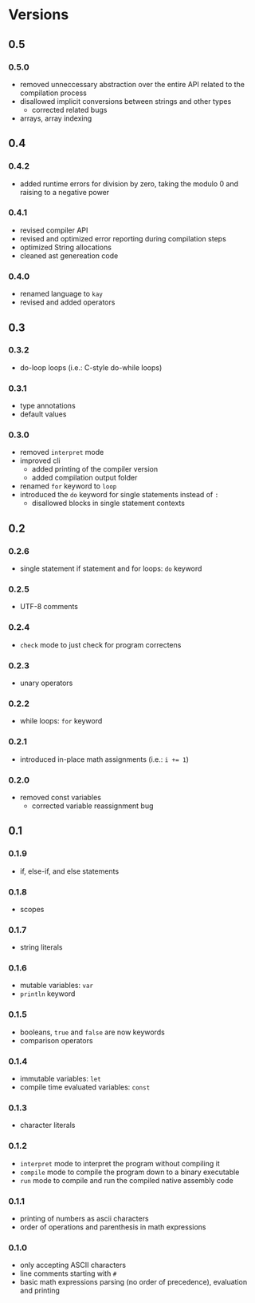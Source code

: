 # Versions

## 0.5

### 0.5.0

- removed unneccessary abstraction over the entire API related to the compilation process
- disallowed implicit conversions between strings and other types
    - corrected related bugs
- arrays, array indexing


## 0.4

### 0.4.2

- added runtime errors for division by zero, taking the modulo 0 and raising to a negative power

### 0.4.1

- revised compiler API
- revised and optimized error reporting during compilation steps
- optimized String allocations
- cleaned ast genereation code

### 0.4.0

- renamed language to `kay`
- revised and added operators


## 0.3

### 0.3.2

- do-loop loops (i.e.: C-style do-while loops)

### 0.3.1

- type annotations
- default values

### 0.3.0

- removed `interpret` mode
- improved cli
    - added printing of the compiler version
    - added compilation output folder
- renamed `for` keyword to `loop`
- introduced the `do` keyword for single statements instead of `:`
    - disallowed blocks in single statement contexts


## 0.2

### 0.2.6

- single statement if statement and for loops: `do` keyword

### 0.2.5

- UTF-8 comments

### 0.2.4

- `check` mode to just check for program correctens

### 0.2.3

- unary operators

### 0.2.2

- while loops: `for` keyword

### 0.2.1

- introduced in-place math assignments (i.e.: `i += 1`)

### 0.2.0

- removed const variables
    - corrected variable reassignment bug


## 0.1

### 0.1.9

- if, else-if, and else statements

### 0.1.8

- scopes

### 0.1.7

- string literals

### 0.1.6

- mutable variables: `var`
- `println` keyword

### 0.1.5

- booleans, `true` and `false` are now keywords
- comparison operators

### 0.1.4

- immutable variables: `let`
- compile time evaluated variables: `const`

### 0.1.3

- character literals

### 0.1.2

- `interpret` mode to interpret the program without compiling it
- `compile` mode to compile the program down to a binary executable
- `run` mode to compile and run the compiled native assembly code

### 0.1.1

- printing of numbers as ascii characters
- order of operations and parenthesis in math expressions

### 0.1.0

- only accepting ASCII characters
- line comments starting with `#`
- basic math expressions parsing (no order of precedence), evaluation and printing
